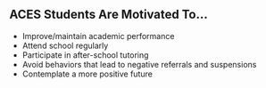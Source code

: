 ## ACES Students Are Motivated To...

- Improve/maintain academic performance
- Attend school regularly
- Participate in after-school tutoring
- Avoid behaviors that lead to negative referrals and suspensions
- Contemplate a more positive future
